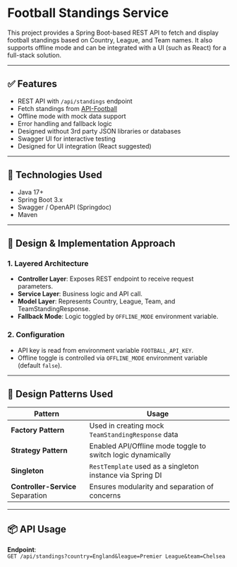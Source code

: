 # Football Standings Service

This project provides a Spring Boot-based REST API to fetch and display football standings based on Country, League, and Team names. It also supports offline mode and can be integrated with a UI (such as React) for a full-stack solution.

---

## ✅ Features

- REST API with `/api/standings` endpoint
- Fetch standings from [API-Football](https://apifootball.com/documentation/)
- Offline mode with mock data support
- Error handling and fallback logic
- Designed without 3rd party JSON libraries or databases
- Swagger UI for interactive testing
- Designed for UI integration (React suggested)

---

## 🔧 Technologies Used

- Java 17+
- Spring Boot 3.x
- Swagger / OpenAPI (Springdoc)
- Maven

---

## 📐 Design & Implementation Approach

### 1. **Layered Architecture**
- **Controller Layer**: Exposes REST endpoint to receive request parameters.
- **Service Layer**: Business logic and API call.
- **Model Layer**: Represents Country, League, Team, and TeamStandingResponse.
- **Fallback Mode**: Logic toggled by `OFFLINE_MODE` environment variable.

### 2. **Configuration**
- API key is read from environment variable `FOOTBALL_API_KEY`.
- Offline toggle is controlled via `OFFLINE_MODE` environment variable (default `false`).

---

## 🧩 Design Patterns Used

| Pattern             | Usage                                                                 |
|---------------------|------------------------------------------------------------------------|
| **Factory Pattern** | Used in creating mock `TeamStandingResponse` data                      |
| **Strategy Pattern**| Enabled API/Offline mode toggle to switch logic dynamically            |
| **Singleton**       | `RestTemplate` used as a singleton instance via Spring DI              |
| **Controller-Service** Separation | Ensures modularity and separation of concerns            |

---

## 📦 API Usage

**Endpoint**:  
`GET /api/standings?country=England&league=Premier League&team=Chelsea`
